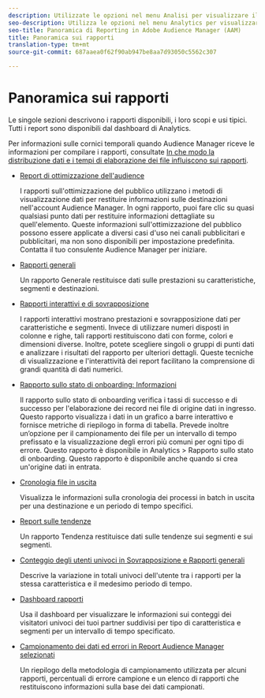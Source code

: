 ```yaml
---
description: Utilizzate le opzioni nel menu Analisi per visualizzare il dashboard e vari rapporti.
seo-description: Utilizza le opzioni nel menu Analytics per visualizzare il dashboard e vari rapporti in Adobe Audience Manager (AAM).
seo-title: Panoramica di Reporting in Adobe Audience Manager (AAM)
title: Panoramica sui rapporti
translation-type: tm+mt
source-git-commit: 687aaea0f62f90ab947be8aa7d93050c5562c307

---
```



# Panoramica sui rapporti

Le singole sezioni descrivono i rapporti disponibili, i loro scopi e usi tipici. Tutti i report sono disponibili dal dashboard di Analytics.

Per informazioni sulle cornici temporali quando Audience Manager riceve le informazioni per compilare i rapporti, consultate [In che modo la distribuzione dati e i tempi di elaborazione dei file influiscono sui rapporti](/help/using/reference/reporting-file-transfer-timeframe.md).

* [Report di ottimizzazione dell&#39;audience](/help/using/reporting/audience-optimization-reports/audience-optimization-reports.md)

   I rapporti sull&#39;ottimizzazione del pubblico utilizzano i metodi di visualizzazione dati per restituire informazioni sulle destinazioni nell&#39;account Audience Manager. In ogni rapporto, puoi fare clic su quasi qualsiasi punto dati per restituire informazioni dettagliate su quell&#39;elemento. Queste informazioni sull&#39;ottimizzazione del pubblico possono essere applicate a diversi casi d&#39;uso nei canali pubblicitari e pubblicitari, ma non sono disponibili per impostazione predefinita. Contatta il tuo consulente Audience Manager per iniziare.

* [Rapporti generali](/help/using/reporting/general-reports.md)

   Un rapporto Generale restituisce dati sulle prestazioni su caratteristiche, segmenti e destinazioni.

* [Rapporti interattivi e di sovrapposizione](/help/using/reporting/dynamic-reports/dynamic-reports.md)

   I rapporti interattivi mostrano prestazioni e sovrapposizione dati per caratteristiche e segmenti. Invece di utilizzare numeri disposti in colonne e righe, tali rapporti restituiscono dati con forme, colori e dimensioni diverse. Inoltre, potete scegliere singoli o gruppi di punti dati e analizzare i risultati del rapporto per ulteriori dettagli. Queste tecniche di visualizzazione e l&#39;interattività dei report facilitano la comprensione di grandi quantità di dati numerici.

* [Rapporto sullo stato di onboarding: Informazioni](/help/using/reporting/onboarding-status-report.md)

   Il rapporto sullo stato di onboarding verifica i tassi di successo e di successo per l&#39;elaborazione dei record nei file di origine dati in ingresso. Questo rapporto visualizza i dati in un grafico a barre interattivo e fornisce metriche di riepilogo in forma di tabella. Prevede inoltre un’opzione per il campionamento dei file per un intervallo di tempo prefissato e la visualizzazione degli errori più comuni per ogni tipo di errore. Questo rapporto è disponibile in Analytics &gt; Rapporto sullo stato di onboarding. Questo rapporto è disponibile anche quando si crea un&#39;origine dati in entrata.

* [Cronologia file in uscita](/help/using/reporting/outbound-history-report.md)

   Visualizza le informazioni sulla cronologia dei processi in batch in uscita per una destinazione e un periodo di tempo specifici.

* [Report sulle tendenze](/help/using/reporting/trend-reports.md)

   Un rapporto Tendenza restituisce dati sulle tendenze sui segmenti e sui segmenti.

* [Conteggio degli utenti univoci in Sovrapposizione e Rapporti generali](/help/using/reporting/unique-user-counts.md)

   Descrive la variazione in totali univoci dell&#39;utente tra i rapporti per la stessa caratteristica e il medesimo periodo di tempo.

* [Dashboard rapporti](/help/using/reporting/trend-reports.md)

   Usa il dashboard per visualizzare le informazioni sui conteggi dei visitatori univoci dei tuoi partner suddivisi per tipo di caratteristica e segmenti per un intervallo di tempo specificato.

* [Campionamento dei dati ed errori in Report Audience Manager selezionati](/help/using/reporting/report-sampling.md)

   Un riepilogo della metodologia di campionamento utilizzata per alcuni rapporti, percentuali di errore campione e un elenco di rapporti che restituiscono informazioni sulla base dei dati campionati.

